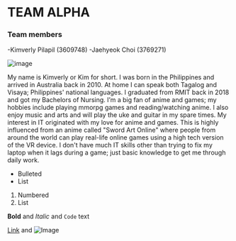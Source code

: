 #                                                      TEAM ALPHA



### Team members
-Kimverly Pilapil (3609748)
-Jaehyeok Choi (3769271)





![image](https://user-images.githubusercontent.com/62003066/79629194-9a27f000-818a-11ea-904a-396fae9de548.png)

My name is Kimverly or Kim for short. I was born in the Philippines and arrived in Australia back in 2010. At home I can speak both Tagalog and Visaya; Philippines' national languages. I graduated from RMIT back in 2018 and got my Bachelors of Nursing. I’m a big fan of anime and games; my hobbies include playing mmorpg games and reading/watching anime. I also enjoy music and arts and will play the uke and guitar in my spare times. My interest in IT originated with my love for anime and games. This is highly influenced from an anime called "Sword Art Online" where people from around the world can play real-life online games using a high tech version of the VR device. I don't have much IT skills other than trying to fix my laptop when it lags during a game; just basic knowledge to get me through daily work.












- Bulleted
- List

1. Numbered
2. List

**Bold** and _Italic_ and `Code` text

[Link](url) and ![Image](src)
```


